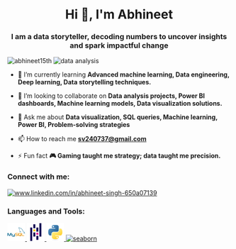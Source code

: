 <h1 align="center">Hi 👋, I'm Abhineet</h1>
<h3 align="center">I am a data storyteller, decoding numbers to uncover insights and spark impactful change</h3>

<image align="right" alt="data analysis" width="400" src="![image](https://github.com/user-attachments/assets/7d2a6b82-4c1b-40ae-846f-2776159011ca)">



<p align="left"> <img src="https://komarev.com/ghpvc/?username=abhineet15th&label=Profile%20views&color=0e75b6&style=flat" alt="abhineet15th" /> </p>

- 🌱 I’m currently learning **Advanced machine learning, Data engineering, Deep learning, Data storytelling techniques.**

- 👯 I’m looking to collaborate on **Data analysis projects, Power BI dashboards, Machine learning models, Data visualization solutions.**

- 💬 Ask me about **Data visualization, SQL queries, Machine learning, Power BI, Problem-solving strategies**

- 📫 How to reach me **sv240737@gmail.com**

- ⚡ Fun fact **🎮 Gaming taught me strategy; data taught me precision.**

<h3 align="left">Connect with me:</h3>
<p align="left">
<a href="https://linkedin.com/in/www.linkedin.com/in/abhineet-singh-650a07139" target="blank"><img align="center" src="https://raw.githubusercontent.com/rahuldkjain/github-profile-readme-generator/master/src/images/icons/Social/linked-in-alt.svg" alt="www.linkedin.com/in/abhineet-singh-650a07139" height="30" width="40" /></a>
</p>

<h3 align="left">Languages and Tools:</h3>
<p align="left"> <a href="https://www.mysql.com/" target="_blank" rel="noreferrer"> <img src="https://raw.githubusercontent.com/devicons/devicon/master/icons/mysql/mysql-original-wordmark.svg" alt="mysql" width="40" height="40"/> </a> <a href="https://pandas.pydata.org/" target="_blank" rel="noreferrer"> <img src="https://raw.githubusercontent.com/devicons/devicon/2ae2a900d2f041da66e950e4d48052658d850630/icons/pandas/pandas-original.svg" alt="pandas" width="40" height="40"/> </a> <a href="https://www.python.org" target="_blank" rel="noreferrer"> <img src="https://raw.githubusercontent.com/devicons/devicon/master/icons/python/python-original.svg" alt="python" width="40" height="40"/> </a> <a href="https://seaborn.pydata.org/" target="_blank" rel="noreferrer"> <img src="https://seaborn.pydata.org/_images/logo-mark-lightbg.svg" alt="seaborn" width="40" height="40"/> </a> </p>

